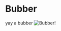 # Bubber
yay a bubber
![Bubber!](https://github.com/user-attachments/assets/aff1028f-833e-444c-9b35-a0f445fde567)
